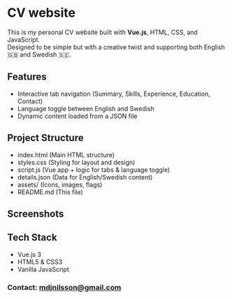 # CV website

This is my personal CV website built with **Vue.js**, HTML, CSS, and JavaScript.  
Designed to be simple but with a creative twist and supporting both English 🇬🇧 and Swedish 🇸🇪.

## Features
- Interactive tab navigation (Summary, Skills, Experience, Education, Contact)
- Language toggle between English and Swedish
- Dynamic content loaded from a JSON file

## Project Structure

  - index.html (Main HTML structure)
  - styles.css (Styling for layout and design)
  - script.js (Vue app + logic for tabs & language toggle)
  - details.json (Data for English/Swedish content)
  - assets/ (Icons, images, flags)
  - README.md (This file)

## Screenshots


## Tech Stack

- Vue.js 3
- HTML5 & CSS3
- Vanilla JavaScript

### Contact: mdjnilsson@gmail.com
